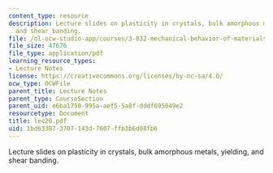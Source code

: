 ```yaml
---
content_type: resource
description: Lecture slides on plasticity in crystals, bulk amorphous metals, yielding,
  and shear banding.
file: /ol-ocw-studio-app/courses/3-032-mechanical-behavior-of-materials-fall-2007/1bd633873707143d7607ffb3b6d08fb6_lec20.pdf
file_size: 47676
file_type: application/pdf
learning_resource_types:
- Lecture Notes
license: https://creativecommons.org/licenses/by-nc-sa/4.0/
ocw_type: OCWFile
parent_title: Lecture Notes
parent_type: CourseSection
parent_uid: e6ba1750-995a-aef5-5a8f-dddf695049e2
resourcetype: Document
title: lec20.pdf
uid: 1bd63387-3707-143d-7607-ffb3b6d08fb6
---
```

Lecture slides on plasticity in crystals, bulk amorphous metals, yielding, and shear banding.